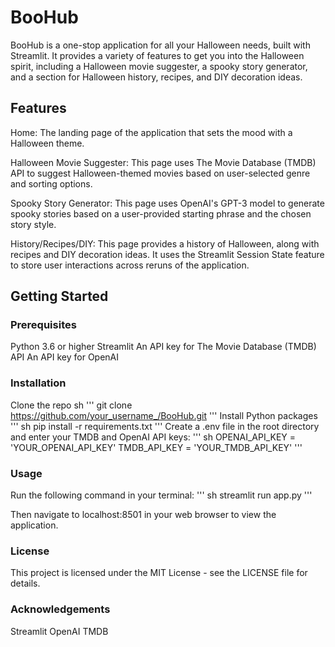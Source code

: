 # BooHub
BooHub is a one-stop application for all your Halloween needs, built with Streamlit. It provides a variety of features to get you into the Halloween spirit, including a Halloween movie suggester, a spooky story generator, and a section for Halloween history, recipes, and DIY decoration ideas.

## Features
Home: The landing page of the application that sets the mood with a Halloween theme.

Halloween Movie Suggester: This page uses The Movie Database (TMDB) API to suggest Halloween-themed movies based on user-selected genre and sorting options.

Spooky Story Generator: This page uses OpenAI's GPT-3 model to generate spooky stories based on a user-provided starting phrase and the chosen story style.

History/Recipes/DIY: This page provides a history of Halloween, along with recipes and DIY decoration ideas. It uses the Streamlit Session State feature to store user interactions across reruns of the application.

## Getting Started
### Prerequisites
Python 3.6 or higher
Streamlit
An API key for The Movie Database (TMDB) API
An API key for OpenAI
### Installation
Clone the repo
sh
'''
git clone https://github.com/your_username_/BooHub.git
'''
Install Python packages
'''
sh
pip install -r requirements.txt
''' 
Create a .env file in the root directory and enter your TMDB and OpenAI API keys:
'''
sh
OPENAI_API_KEY = 'YOUR_OPENAI_API_KEY'
TMDB_API_KEY = 'YOUR_TMDB_API_KEY'
'''

### Usage
Run the following command in your terminal:
'''
sh
streamlit run app.py
'''

Then navigate to localhost:8501 in your web browser to view the application.

### License
This project is licensed under the MIT License - see the LICENSE file for details.

### Acknowledgements
Streamlit
OpenAI
TMDB
